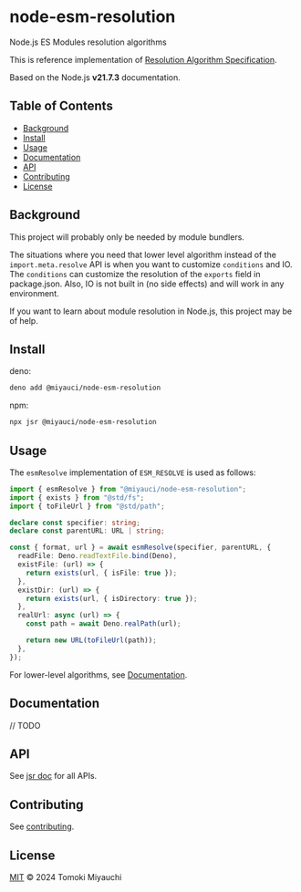 # node-esm-resolution

Node.js ES Modules resolution algorithms

This is reference implementation of
[Resolution Algorithm Specification](https://nodejs.org/api/esm.html#resolution-and-loading-algorithm).

Based on the Node.js **v21.7.3** documentation.

## Table of Contents <!-- omit in toc -->

- [Background](#background)
- [Install](#install)
- [Usage](#usage)
- [Documentation](#documentation)
- [API](#api)
- [Contributing](#contributing)
- [License](#license)

## Background

This project will probably only be needed by module bundlers.

The situations where you need that lower level algorithm instead of the
`import.meta.resolve` API is when you want to customize `conditions` and IO. The
`conditions` can customize the resolution of the `exports` field in
package.json. Also, IO is not built in (no side effects) and will work in any
environment.

If you want to learn about module resolution in Node.js, this project may be of
help.

## Install

deno:

```bash
deno add @miyauci/node-esm-resolution
```

npm:

```bash
npx jsr @miyauci/node-esm-resolution
```

## Usage

The `esmResolve` implementation of `ESM_RESOLVE` is used as follows:

```ts
import { esmResolve } from "@miyauci/node-esm-resolution";
import { exists } from "@std/fs";
import { toFileUrl } from "@std/path";

declare const specifier: string;
declare const parentURL: URL | string;

const { format, url } = await esmResolve(specifier, parentURL, {
  readFile: Deno.readTextFile.bind(Deno),
  existFile: (url) => {
    return exists(url, { isFile: true });
  },
  existDir: (url) => {
    return exists(url, { isDirectory: true });
  },
  realUrl: async (url) => {
    const path = await Deno.realPath(url);

    return new URL(toFileUrl(path));
  },
});
```

For lower-level algorithms, see [Documentation](#documentation).

## Documentation

// TODO

## API

See [jsr doc](https://jsr.io/@miyauci/node-esm-resolution) for all APIs.

## Contributing

See [contributing](CONTRIBUTING.md).

## License

[MIT](LICENSE) © 2024 Tomoki Miyauchi
